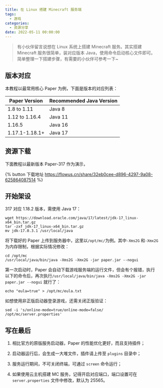```yaml
---
title: 在 Linux 搭建 Minecraft 服务端
tags:
  - 游戏
categories:
  - 资源分享
date: 2022-05-11 00:00:00
---
```


> 有小伙伴留言说想在 Linux 系统上搭建 Minecraft 服务。其实搭建 Minecraft 服务很简单，装对应版本 Java，使用命令启动核心文件即可。简单整理一下搭建步骤，有需要的小伙伴可参考一下~

<!-- more -->

## 版本对应

本教程以最常用核心 Paper 为例，下面是版本的对应列表：

| Paper Version | Recommended Java Version |
| - | - |
| 1.8 to 1.11 | Java 8 |
| 1.12 to 1.16.4 | Java 11 |
| 1.16.5 | Java 16 |
| 1.17.1-1.18.1+ | Java 17 |

## 资源下载

下面教程以最新版本 Paper-317 作为演示，

{% button 下载地址 https://flowus.cn/share/32eb0cee-d896-4297-9a08-625864087514 %}

## 开始架设

317 对应 1.18.2 版本，需使用 Java 17：

```
wget https://download.oracle.com/java/17/latest/jdk-17_linux-x64_bin.tar.gz
tar -zxf jdk-17_linux-x64_bin.tar.gz
mv jdk-17.0.3.1 /usr/local/java
```

将下载好的 Paper 上传到服务器中，这里以`/opt/mc/`为例。其中`-Xms2G` 和`-Xmx2G` 为内存限制，根据实际情况修改：

```
cd /opt/mc
/usr/local/java/bin/java -Xms2G -Xmx2G -jar paper.jar --nogui
```

第一次启动时，Paper 会自动下载游戏服务端的运行文件，但会有个报错，执行以下的命令后，再次执行`/usr/local/java/bin/java -Xms2G -Xmx2G -jar paper.jar --nogui` 就行了：

```
echo "eula=true" > /opt/mc/eula.txt
```

如想使用非正版启动器登录游戏，还需关闭正版验证：

```
sed -i 's/online-mode=true/online-mode=false/ /opt/mc/server.properties'
```

## 写在最后

1. 相比官方的原版服务启动器，Paper 的性能优化更好，而且支持插件；

2. 启动器运行后，会生成一大堆文件，插件请上传至 `plugins` 目录中；

3. 服务运行期间，不可关闭终端，可通过 `screen` 命令运行；

4. 如果使用云主机搭建 MC 服务，记得开启对应端口，端口设置可在 `server.properties` 文件中修改，默认为 25565。
